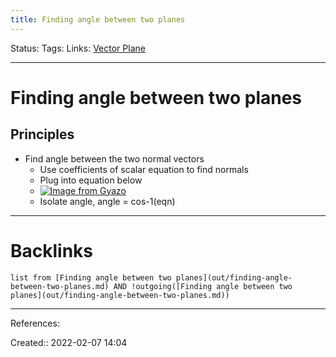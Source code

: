 ```yaml
---
title: Finding angle between two planes
---
```

Status: 
Tags: 
Links: [Vector Plane](out/vector-plane.md)
___
# Finding angle between two planes
## Principles
- Find angle between the two normal vectors
	- Use coefficients of scalar equation to find normals
	- Plug into equation below
	- [![Image from Gyazo](https://i.gyazo.com/6533206e6c3a4abbeeb05770230716a1.png)](https://gyazo.com/6533206e6c3a4abbeeb05770230716a1)
	- Isolate angle, angle = cos-1(eqn)
___
# Backlinks
```dataview
list from [Finding angle between two planes](out/finding-angle-between-two-planes.md) AND !outgoing([Finding angle between two planes](out/finding-angle-between-two-planes.md))
```
___
References:

Created:: 2022-02-07 14:04
